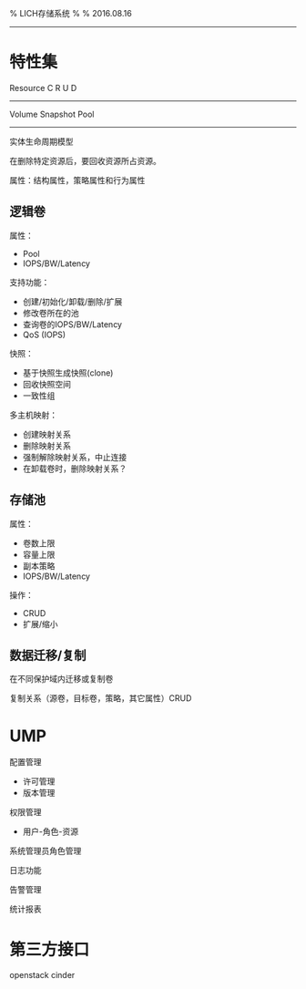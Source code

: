 % LICH存储系统
%
% 2016.08.16

-----

# 特性集

Resource   C   R   U   D
--------- --- --- --- ---
Volume
Snapshot
Pool
--------- --- --- --- ---

实体生命周期模型

在删除特定资源后，要回收资源所占资源。

属性：结构属性，策略属性和行为属性


## 逻辑卷

属性：

- Pool
- IOPS/BW/Latency

支持功能：

- 创建/初始化/卸载/删除/扩展
- 修改卷所在的池
- 查询卷的IOPS/BW/Latency
- QoS (IOPS)

快照：

- 基于快照生成快照(clone)
- 回收快照空间
- 一致性组

多主机映射：

- 创建映射关系
- 删除映射关系
- 强制解除映射关系，中止连接
- 在卸载卷时，删除映射关系？

## 存储池

属性：

- 卷数上限
- 容量上限
- 副本策略
- IOPS/BW/Latency

操作：

- CRUD
- 扩展/缩小

## 数据迁移/复制

在不同保护域内迁移或复制卷

复制关系（源卷，目标卷，策略，其它属性）CRUD


# UMP

配置管理

- 许可管理
- 版本管理

权限管理

- 用户-角色-资源

系统管理员角色管理

日志功能

告警管理

统计报表

# 第三方接口

openstack cinder

